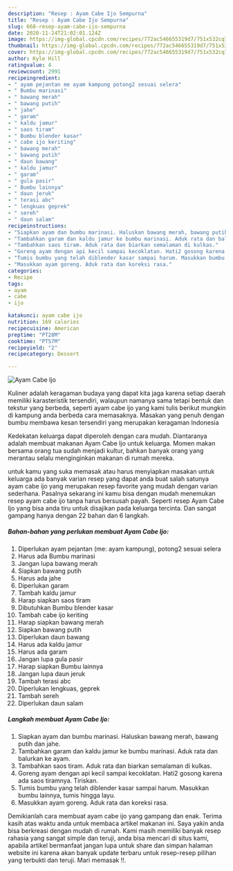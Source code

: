 ```yaml
---
description: "Resep : Ayam Cabe Ijo Sempurna"
title: "Resep : Ayam Cabe Ijo Sempurna"
slug: 668-resep-ayam-cabe-ijo-sempurna
date: 2020-11-24T21:02:01.124Z
image: https://img-global.cpcdn.com/recipes/772ac546655319d7/751x532cq70/ayam-cabe-ijo-foto-resep-utama.jpg
thumbnail: https://img-global.cpcdn.com/recipes/772ac546655319d7/751x532cq70/ayam-cabe-ijo-foto-resep-utama.jpg
cover: https://img-global.cpcdn.com/recipes/772ac546655319d7/751x532cq70/ayam-cabe-ijo-foto-resep-utama.jpg
author: Kyle Hill
ratingvalue: 4
reviewcount: 2991
recipeingredient:
- " ayam pejantan me ayam kampung potong2 sesuai selera"
- " Bumbu marinasi"
- " bawang merah"
- " bawang putih"
- " jahe"
- " garam"
- " kaldu jamur"
- " saos tiram"
- " Bumbu blender kasar"
- " cabe ijo keriting"
- " bawang merah"
- " bawang putih"
- " daun bawang"
- " kaldu jamur"
- " garam"
- " gula pasir"
- " Bumbu lainnya"
- " daun jeruk"
- " terasi abc"
- " lengkuas geprek"
- " sereh"
- " daun salam"
recipeinstructions:
- "Siapkan ayam dan bumbu marinasi. Haluskan bawang merah, bawang putih dan jahe."
- "Tambahkan garam dan kaldu jamur ke bumbu marinasi. Aduk rata dan balurkan ke ayam."
- "Tambahkan saos tiram. Aduk rata dan biarkan semalaman di kulkas."
- "Goreng ayam dengan api kecil sampai kecoklatan. Hati2 gosong karena ada saos tiramnya. Tiriskan."
- "Tumis bumbu yang telah diblender kasar sampai harum. Masukkan bumbu lainnya, tumis hingga layu."
- "Masukkan ayam goreng. Aduk rata dan koreksi rasa."
categories:
- Recipe
tags:
- ayam
- cabe
- ijo

katakunci: ayam cabe ijo 
nutrition: 169 calories
recipecuisine: American
preptime: "PT28M"
cooktime: "PT57M"
recipeyield: "2"
recipecategory: Dessert

---
```



![Ayam Cabe Ijo](https://img-global.cpcdn.com/recipes/772ac546655319d7/751x532cq70/ayam-cabe-ijo-foto-resep-utama.jpg)

Kuliner adalah keragaman budaya yang dapat kita jaga karena setiap daerah memiliki karasteristik tersendiri, walaupun namanya sama tetapi bentuk dan tekstur yang berbeda, seperti ayam cabe ijo yang kami tulis berikut mungkin di kampung anda berbeda cara memasaknya. Masakan yang penuh dengan bumbu membawa kesan tersendiri yang merupakan keragaman Indonesia



Kedekatan keluarga dapat diperoleh dengan cara mudah. Diantaranya adalah membuat makanan Ayam Cabe Ijo untuk keluarga. Momen makan bersama orang tua sudah menjadi kultur, bahkan banyak orang yang merantau selalu menginginkan makanan di rumah mereka.

untuk kamu yang suka memasak atau harus menyiapkan masakan untuk keluarga ada banyak varian resep yang dapat anda buat salah satunya ayam cabe ijo yang merupakan resep favorite yang mudah dengan varian sederhana. Pasalnya sekarang ini kamu bisa dengan mudah menemukan resep ayam cabe ijo tanpa harus bersusah payah.
Seperti resep Ayam Cabe Ijo yang bisa anda tiru untuk disajikan pada keluarga tercinta. Dan sangat gampang hanya dengan 22 bahan dan 6 langkah.


<!--inarticleads1-->

##### Bahan-bahan yang perlukan membuat Ayam Cabe Ijo:

1. Diperlukan  ayam pejantan (me: ayam kampung), potong2 sesuai selera
1. Harus ada  Bumbu marinasi
1. Jangan lupa  bawang merah
1. Siapkan  bawang putih
1. Harus ada  jahe
1. Diperlukan  garam
1. Tambah  kaldu jamur
1. Harap siapkan  saos tiram
1. Dibutuhkan  Bumbu blender kasar
1. Tambah  cabe ijo keriting
1. Harap siapkan  bawang merah
1. Siapkan  bawang putih
1. Diperlukan  daun bawang
1. Harus ada  kaldu jamur
1. Harus ada  garam
1. Jangan lupa  gula pasir
1. Harap siapkan  Bumbu lainnya
1. Jangan lupa  daun jeruk
1. Tambah  terasi abc
1. Diperlukan  lengkuas, geprek
1. Tambah  sereh
1. Diperlukan  daun salam




<!--inarticleads2-->

##### Langkah membuat  Ayam Cabe Ijo:

1. Siapkan ayam dan bumbu marinasi. Haluskan bawang merah, bawang putih dan jahe.
1. Tambahkan garam dan kaldu jamur ke bumbu marinasi. Aduk rata dan balurkan ke ayam.
1. Tambahkan saos tiram. Aduk rata dan biarkan semalaman di kulkas.
1. Goreng ayam dengan api kecil sampai kecoklatan. Hati2 gosong karena ada saos tiramnya. Tiriskan.
1. Tumis bumbu yang telah diblender kasar sampai harum. Masukkan bumbu lainnya, tumis hingga layu.
1. Masukkan ayam goreng. Aduk rata dan koreksi rasa.




Demikianlah cara membuat ayam cabe ijo yang gampang dan enak. Terima kasih atas waktu anda untuk membaca artikel makanan ini. Saya yakin anda bisa berkreasi dengan mudah di rumah. Kami masih memiliki banyak resep rahasia yang sangat simple dan teruji, anda bisa mencari di situs kami, apabila artikel bermanfaat jangan lupa untuk share dan simpan halaman website ini karena akan banyak update terbaru untuk resep-resep pilihan yang terbukti dan teruji. Mari memasak !!. 
